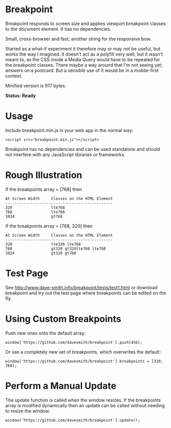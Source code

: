 # Breakpoint
Breakpoint responds to screen size and applies viewport breakpoint classes to the document element. It has no dependencies.

Small, cross-browser and fast; another string for the responsive bow.

Started as a what-if experiment it therefore may or may not be useful, but works the way I imagined. It doesn't act as a polyfill very well, but it wasn't meant to, as the CSS inside a Media Query would have to be repeated for the breakpoint classes. There maybe a way around that I'm not seeing yet; answers on a postcard. But a sensible use of it would be in a mobile-first context.

Minified version is 917 bytes.

__Status: Ready__

# Usage

Include breakpoint.min.js in your web app in the normal way:

```
<script src="breakpoint.min.js"></script>
```

Breakpoint has no dependencies and can be used standalone and should not interfere with any JavaScript libraries or frameworks.

# Rough Illustration

If the breakpoints array = [768] then

```
At Screen Width     Classes on the HTML Element
-----------------------------------------------
320                 lte768
768                 lte768
1024                gt768
```

If the breakpoints array = [768, 320] then

```
At Screen Width     Classes on the HTML Element
-----------------------------------------------
320                 lte320 lte768
768                 gt320 gt320lte768 lte768
1024                gt320 gt768
```

# Test Page
See http://www.dave-smith.info/breakpoint/tests/test1.html or download breakpoint and try out the test page where breakpoints can be edited on the fly.

# Using Custom Breakpoints

Push new ones onto the default array:

```
window['https://github.com/davesmith/breakpoint'].push(456);
```

Or use a completely new set of breakpoints, which overwrites the default:

```
window['https://github.com/davesmith/breakpoint'].breakpoints = [320, 768];
```

# Perform a Manual Update
The update function is called when the window resizes. If the breakpoints array
is modified dynamically then an update can be called without needing to resize the window.

```
window['https://github.com/davesmith/breakpoint'].update();
```